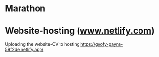 # Marathon
# Website-hosting (www.netlify.com)
Uploading the website-CV to hosting
https://goofy-payne-59f2de.netlify.app/

